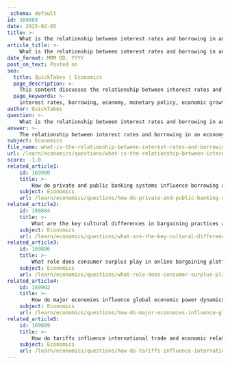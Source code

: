 ```yaml
---
_schema: default
id: 169888
date: 2025-02-05
title: >-
    What is the relationship between interest rates and borrowing in an economy?
article_title: >-
    What is the relationship between interest rates and borrowing in an economy?
date_format: MMM DD, YYYY
post_on_text: Posted on
seo:
  title: QuickTakes | Economics
  page_description: >-
    This content discusses the relationship between interest rates and borrowing in an economy, explaining how lower rates encourage borrowing and spending while higher rates discourage them, along with the implications for economic growth and stability.
  page_keywords: >-
    interest rates, borrowing, economy, monetary policy, economic growth, central bank, inflation, consumer spending, investment, economic activity
author: QuickTakes
question: >-
    What is the relationship between interest rates and borrowing in an economy?
answer: >-
    The relationship between interest rates and borrowing in an economy is a fundamental aspect of economic activity and monetary policy. Interest rates represent the cost of borrowing money, typically expressed as a percentage of the principal amount borrowed. They are influenced by the central bank's monetary policy, which aims to manage economic stability, control inflation, and influence employment levels.\n\n1. **Lower Interest Rates**: When a central bank, such as the Bank of Canada, lowers interest rates, borrowing becomes cheaper. This reduction encourages consumers and businesses to take out loans for various purposes, such as purchasing homes, cars, or investing in business expansion. Increased borrowing leads to higher consumer spending and investment, which can stimulate economic growth. For example, lower mortgage rates can make home buying more accessible, thereby boosting the housing market and related industries.\n\n2. **Higher Interest Rates**: Conversely, when interest rates are increased, borrowing costs rise. This can deter consumers and businesses from taking out loans, leading to reduced spending and investment. Higher interest rates can slow down economic growth and may even contribute to a recession if the decrease in borrowing and spending is significant enough. For instance, higher rates on credit cards can lead to consumers reducing their expenditures, as they may prioritize paying off debt over making new purchases.\n\n3. **Economic Activity**: The interplay between interest rates and borrowing is crucial for overall economic activity. Lower interest rates can lead to a cycle of increased borrowing and spending, which can enhance economic growth. In contrast, higher rates can create a cycle of reduced borrowing and spending, potentially leading to economic contraction.\n\n4. **Monetary Policy**: Central banks use interest rates as a tool to influence economic conditions. For example, during economic downturns, a central bank may lower interest rates to encourage borrowing and stimulate the economy. Conversely, in times of economic overheating, they may raise rates to cool down inflationary pressures.\n\nIn summary, the relationship between interest rates and borrowing is characterized by a direct correlation: lower interest rates typically encourage borrowing and spending, while higher rates tend to discourage them. This dynamic plays a critical role in shaping economic growth and stability.
subject: Economics
file_name: what-is-the-relationship-between-interest-rates-and-borrowing-in-an-economy.md
url: /learn/economics/questions/what-is-the-relationship-between-interest-rates-and-borrowing-in-an-economy
score: -1.0
related_article1:
    id: 169900
    title: >-
        How do private and public banking systems influence borrowing and lending practices?
    subject: Economics
    url: /learn/economics/questions/how-do-private-and-public-banking-systems-influence-borrowing-and-lending-practices
related_article2:
    id: 169884
    title: >-
        What are the key cultural differences in bargaining practices across different countries?
    subject: Economics
    url: /learn/economics/questions/what-are-the-key-cultural-differences-in-bargaining-practices-across-different-countries
related_article3:
    id: 169886
    title: >-
        What role does consumer surplus play in online bargaining platforms like eBay?
    subject: Economics
    url: /learn/economics/questions/what-role-does-consumer-surplus-play-in-online-bargaining-platforms-like-ebay
related_article4:
    id: 169902
    title: >-
        How do major economies influence global economic power dynamics and strategies?
    subject: Economics
    url: /learn/economics/questions/how-do-major-economies-influence-global-economic-power-dynamics-and-strategies
related_article5:
    id: 169889
    title: >-
        How do tariffs influence international trade and economic relationships?
    subject: Economics
    url: /learn/economics/questions/how-do-tariffs-influence-international-trade-and-economic-relationships
---
```


&nbsp;